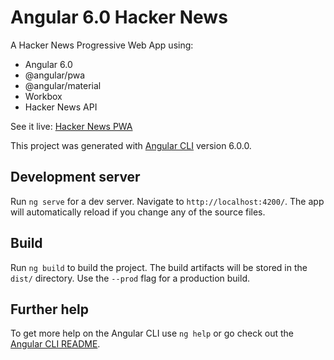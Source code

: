 # Angular 6.0 Hacker News

A Hacker News Progressive Web App using:

* Angular 6.0
* @angular/pwa
* @angular/material
* Workbox
* Hacker News API

See it live: [Hacker News PWA](https://ng6-hacker-news-pwa.firebaseapp.com)

This project was generated with [Angular CLI](https://github.com/angular/angular-cli) version 6.0.0.

## Development server

Run `ng serve` for a dev server. Navigate to `http://localhost:4200/`. The app will automatically reload if you change any of the source files.

## Build

Run `ng build` to build the project. The build artifacts will be stored in the `dist/` directory. Use the `--prod` flag for a production build.

## Further help

To get more help on the Angular CLI use `ng help` or go check out the [Angular CLI README](https://github.com/angular/angular-cli/blob/master/README.md).
